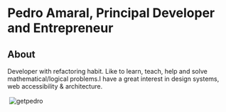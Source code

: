 # Pedro Amaral, Principal Developer and Entrepreneur

## About
Developer with refactoring habit. Like to learn, teach, help and solve mathematical/logical problems.I have a great interest in design systems, web accessibility & architecture.

<p>&nbsp;<img align="center" src="https://github-readme-stats.vercel.app/api?username=getpedro&show_icons=true&locale=en" alt="getpedro" /></p>





